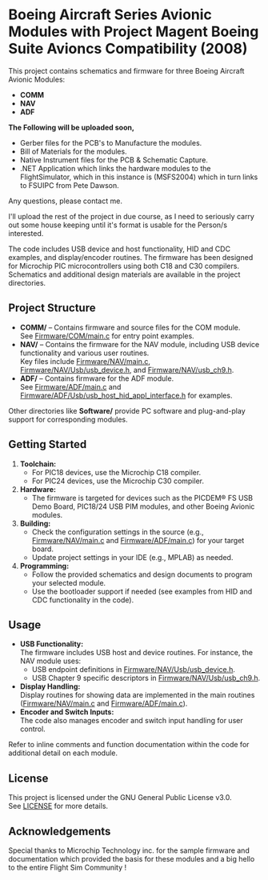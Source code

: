 # Boeing Aircraft Series Avionic Modules with Project Magent Boeing Suite Avioncs Compatibility (2008)

This project contains schematics and firmware for three Boeing Aircraft Avionic Modules:

- **COMM**
- **NAV**
- **ADF**

**The Following will be uploaded soon,**

- Gerber files for the PCB's to Manufacture the modules.
- Bill of Materials for the modules.
- Native Instrument files for the PCB & Schematic Capture.
- .NET Application which links the hardware modules to the FlightSimulator, which in this instance is (MSFS2004) which in turn links to FSUIPC from Pete Dawson.

Any questions, please contact me.

I'll upload the rest of the project in due course, as I need to seriously carry out some house keeping until it's format is usable for the Person/s interested.

The code includes USB device and host functionality, HID and CDC examples, and display/encoder routines. The firmware has been designed for Microchip PIC microcontrollers using both C18 and C30 compilers. Schematics and additional design materials are available in the project directories.

## Project Structure

- **COMM/** – Contains firmware and source files for the COM module.  
  See [Firmware/COM/main.c](Firmware/COM/main.c) for entry point examples.
- **NAV/** – Contains the firmware for the NAV module, including USB device functionality and various user routines.  
  Key files include [Firmware/NAV/main.c](Firmware/NAV/main.c), [Firmware/NAV/Usb/usb_device.h](Firmware/NAV/Usb/usb_device.h), and [Firmware/NAV/usb_ch9.h](Firmware/NAV/usb_ch9.h).
- **ADF/** – Contains firmware for the ADF module.  
  See [Firmware/ADF/main.c](Firmware/ADF/main.c) and [Firmware/ADF/Usb/usb_host_hid_appl_interface.h](Firmware/ADF/Usb/usb_host_hid_appl_interface.h) for examples.

Other directories like **Software/** provide PC software and plug-and-play support for corresponding modules.

## Getting Started

1. **Toolchain:**  
   - For PIC18 devices, use the Microchip C18 compiler.  
   - For PIC24 devices, use the Microchip C30 compiler.
2. **Hardware:**  
   - The firmware is targeted for devices such as the PICDEM® FS USB Demo Board, PIC18/24 USB PIM modules, and other Boeing Avionic modules.
3. **Building:**  
   - Check the configuration settings in the source (e.g., [Firmware/NAV/main.c](Firmware/NAV/main.c) and [Firmware/ADF/main.c](Firmware/ADF/main.c)) for your target board.
   - Update project settings in your IDE (e.g., MPLAB) as needed.
4. **Programming:**  
   - Follow the provided schematics and design documents to program your selected module.
   - Use the bootloader support if needed (see examples from HID and CDC functionality in the code).

## Usage

- **USB Functionality:**  
  The firmware includes USB host and device routines. For instance, the NAV module uses:
  - USB endpoint definitions in [Firmware/NAV/Usb/usb_device.h](Firmware/NAV/Usb/usb_device.h).
  - USB Chapter 9 specific descriptors in [Firmware/NAV/Usb/usb_ch9.h](Firmware/NAV/Usb/usb_ch9.h).
- **Display Handling:**  
  Display routines for showing data are implemented in the main routines ([Firmware/NAV/main.c](Firmware/NAV/main.c) and [Firmware/ADF/main.c](Firmware/ADF/main.c)).
- **Encoder and Switch Inputs:**  
  The code also manages encoder and switch input handling for user control.
  
Refer to inline comments and function documentation within the code for additional detail on each module.

## License

This project is licensed under the GNU General Public License v3.0.  
See [LICENSE](LICENSE) for more details.

## Acknowledgements

Special thanks to Microchip Technology inc. for the sample firmware and documentation which provided the basis for these modules and a big hello to the entire Flight Sim Community !